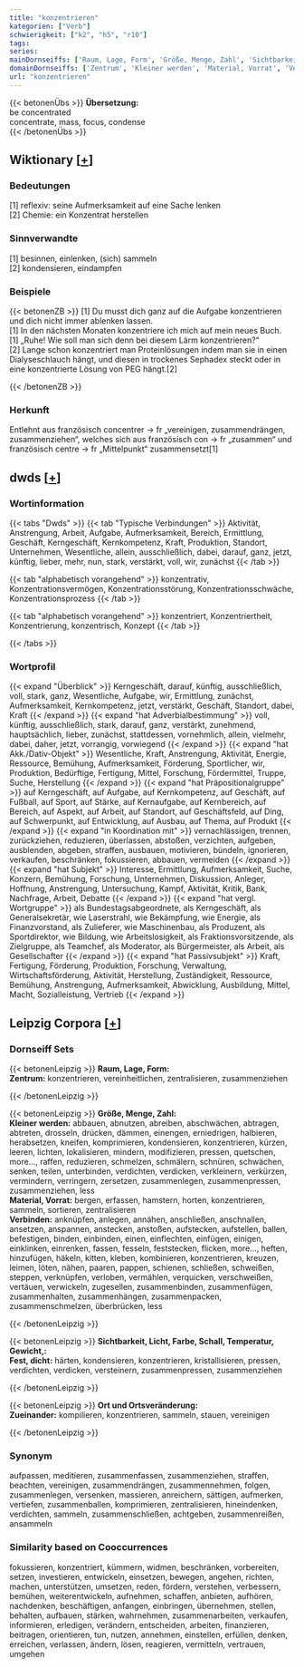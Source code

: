 ```yaml
---
title: "konzentrieren"
kategorien: ["Verb"]
schwierigkeit: ["k2", "h5", "r10"]
tags:
series:
mainDornseiffs: ['Raum, Lage, Form', 'Größe, Menge, Zahl', 'Sichtbarkeit, Licht, Farbe, Schall, Temperatur, Gewicht,', 'Ort und Ortsveränderung']
domainDornseiffs: ['Zentrum', 'Kleiner werden', 'Material, Vorrat', 'Verbinden', 'Fest, dicht', 'Zueinander']
url: "konzentrieren"
---
```


{{< betonenÜbs >}}
**Übersetzung:**  
be concentrated  
concentrate, mass, focus, condense  
{{< /betonenÜbs >}}

## Wiktionary [[+](https://de.wiktionary.org/wiki/konzentrieren)]

### Bedeutungen
[1] reflexiv: seine Aufmerksamkeit auf eine Sache lenken  
[2] Chemie: ein Konzentrat herstellen  

### Sinnverwandte
[1] besinnen, einlenken, (sich) sammeln  
[2] kondensieren, eindampfen  

### Beispiele
{{< betonenZB >}}
[1] Du musst dich ganz auf die Aufgabe konzentrieren und dich nicht immer ablenken lassen.  
[1] In den nächsten Monaten konzentriere ich mich auf mein neues Buch.  
[1] „Ruhe! Wie soll man sich denn bei diesem Lärm konzentrieren?“  
[2] Lange schon konzentriert man Proteinlösungen indem man sie in einen Dialyseschlauch hängt, und diesen in trockenes Sephadex steckt oder in eine konzentrierte Lösung von PEG hängt.[2]  

{{< /betonenZB >}}
### Herkunft
Entlehnt aus französisch concentrer → fr „vereinigen, zusammendrängen, zusammenziehen“, welches sich aus französisch con → fr „zusammen“ und französisch centre → fr „Mittelpunkt“ zusammensetzt[1]  



## dwds [[+](https://www.dwds.de/wb/konzentrieren)]

### Wortinformation
{{< tabs "Dwds" >}}
{{< tab "Typische Verbindungen" >}}
Aktivität, Anstrengung, Arbeit, Aufgabe, Aufmerksamkeit, Bereich, Ermittlung, Geschäft, Kerngeschäft, Kernkompetenz, Kraft, Produktion, Standort, Unternehmen, Wesentliche, allein, ausschließlich, dabei, darauf, ganz, jetzt, künftig, lieber, mehr, nun, stark, verstärkt, voll, wir, zunächst
{{< /tab >}}

{{< tab "alphabetisch vorangehend" >}}
konzentrativ, Konzentrationsvermögen, Konzentrationsstörung, Konzentrationsschwäche, Konzentrationsprozess
{{< /tab >}}

{{< tab "alphabetisch vorangehend" >}}
konzentriert, Konzentriertheit, Konzentrierung, konzentrisch, Konzept
{{< /tab >}}

{{< /tabs >}}

### Wortprofil
{{< expand "Überblick" >}} Kerngeschäft, darauf, künftig, ausschließlich, voll, stark, ganz, Wesentliche, Aufgabe, wir, Ermittlung, zunächst, Aufmerksamkeit, Kernkompetenz, jetzt, verstärkt, Geschäft, Standort, dabei, Kraft {{< /expand >}}
{{< expand "hat Adverbialbestimmung" >}} voll, künftig, ausschließlich, stark, darauf, ganz, verstärkt, zunehmend, hauptsächlich, lieber, zunächst, stattdessen, vornehmlich, allein, vielmehr, dabei, daher, jetzt, vorrangig, vorwiegend {{< /expand >}}
{{< expand "hat Akk./Dativ-Objekt" >}} Wesentliche, Kraft, Anstrengung, Aktivität, Energie, Ressource, Bemühung, Aufmerksamkeit, Förderung, Sportlicher, wir, Produktion, Bedürftige, Fertigung, Mittel, Forschung, Fördermittel, Truppe, Suche, Herstellung {{< /expand >}}
{{< expand "hat Präpositionalgruppe" >}} auf Kerngeschäft, auf Aufgabe, auf Kernkompetenz, auf Geschäft, auf Fußball, auf Sport, auf Stärke, auf Kernaufgabe, auf Kernbereich, auf Bereich, auf Aspekt, auf Arbeit, auf Standort, auf Geschäftsfeld, auf Ding, auf Schwerpunkt, auf Entwicklung, auf Ausbau, auf Thema, auf Produkt {{< /expand >}}
{{< expand "in Koordination mit" >}} vernachlässigen, trennen, zurückziehen, reduzieren, überlassen, abstoßen, verzichten, aufgeben, ausblenden, abgeben, straffen, ausbauen, motivieren, bündeln, ignorieren, verkaufen, beschränken, fokussieren, abbauen, vermeiden {{< /expand >}}
{{< expand "hat Subjekt" >}} Interesse, Ermittlung, Aufmerksamkeit, Suche, Konzern, Bemühung, Forschung, Unternehmen, Diskussion, Anleger, Hoffnung, Anstrengung, Untersuchung, Kampf, Aktivität, Kritik, Bank, Nachfrage, Arbeit, Debatte {{< /expand >}}
{{< expand "hat vergl. Wortgruppe" >}} als Bundestagsabgeordnete, als Kerngeschäft, als Generalsekretär, wie Laserstrahl, wie Bekämpfung, wie Energie, als Finanzvorstand, als Zulieferer, wie Maschinenbau, als Produzent, als Sportdirektor, wie Bildung, wie Arbeitslosigkeit, als Fraktionsvorsitzende, als Zielgruppe, als Teamchef, als Moderator, als Bürgermeister, als Arbeit, als Gesellschafter {{< /expand >}}
{{< expand "hat Passivsubjekt" >}} Kraft, Fertigung, Förderung, Produktion, Forschung, Verwaltung, Wirtschaftsförderung, Aktivität, Herstellung, Zuständigkeit, Ressource, Bemühung, Anstrengung, Aufmerksamkeit, Abwicklung, Ausbildung, Mittel, Macht, Sozialleistung, Vertrieb {{< /expand >}}

## Leipzig Corpora [[+](https://corpora.uni-leipzig.de/en/res?word=konzentrieren&corpusId=deu_newscrawl-public_2018)]

### Dornseiff Sets
{{< betonenLeipzig >}}
**Raum, Lage, Form:**  
**Zentrum:** konzentrieren, vereinheitlichen, zentralisieren, zusammenziehen  

{{< /betonenLeipzig >}}


{{< betonenLeipzig >}}
**Größe, Menge, Zahl:**  
**Kleiner werden:** abbauen, abnutzen, abreiben, abschwächen, abtragen, abtreten, drosseln, drücken, dämmen, einengen, erniedrigen, halbieren, herabsetzen, kneifen, komprimieren, kondensieren, konzentrieren, kürzen, leeren, lichten, lokalisieren, mindern, modifizieren, pressen, quetschen, more..., raffen, reduzieren, schmelzen, schmälern, schnüren, schwächen, senken, teilen, unterbinden, verdichten, verdicken, verkleinern, verkürzen, vermindern, verringern, zersetzen, zusammenlegen, zusammenpressen, zusammenziehen, less  
**Material, Vorrat:** bergen, erfassen, hamstern, horten, konzentrieren, sammeln, sortieren, zentralisieren  
**Verbinden:** anknüpfen, anlegen, annähen, anschließen, anschnallen, ansetzen, anspannen, anstecken, anstoßen, aufstecken, aufstellen, ballen, befestigen, binden, einbinden, einen, einflechten, einfügen, einigen, einklinken, einrenken, fassen, fesseln, feststecken, flicken, more..., heften, hinzufügen, häkeln, kitten, kleben, kombinieren, konzentrieren, kreuzen, leimen, löten, nähen, paaren, pappen, schienen, schließen, schweißen, steppen, verknüpfen, verloben, vermählen, verquicken, verschweißen, vertäuen, verwickeln, zugesellen, zusammenbinden, zusammenfügen, zusammenhalten, zusammenhängen, zusammenpacken, zusammenschmelzen, überbrücken, less  

{{< /betonenLeipzig >}}


{{< betonenLeipzig >}}
**Sichtbarkeit, Licht, Farbe, Schall, Temperatur, Gewicht,:**  
**Fest, dicht:** härten, kondensieren, konzentrieren, kristallisieren, pressen, verdichten, verdicken, versteinern, zusammenpressen, zusammenziehen  

{{< /betonenLeipzig >}}


{{< betonenLeipzig >}}
**Ort und Ortsveränderung:**  
**Zueinander:** kompilieren, konzentrieren, sammeln, stauen, vereinigen  

{{< /betonenLeipzig >}}

### Synonym
aufpassen, meditieren, zusammenfassen, zusammenziehen, straffen, beachten, vereinigen, zusammendrängen, zusammennehmen, folgen, zusammenlegen, versenken, massieren, anreichern, sättigen, aufmerken, vertiefen, zusammenballen, komprimieren, zentralisieren, hineindenken, verdichten, sammeln, zusammenschließen, achtgeben, zusammenreißen, ansammeln


### Similarity based on Cooccurrences
fokussieren, konzentriert, kümmern, widmen, beschränken, vorbereiten, setzen, investieren, entwickeln, einsetzen, bewegen, angehen, richten, machen, unterstützen, umsetzen, reden, fördern, verstehen, verbessern, bemühen, weiterentwickeln, aufnehmen, schaffen, anbieten, aufhören, nachdenken, beschäftigen, anfangen, einbringen, übernehmen, stellen, behalten, aufbauen, stärken, wahrnehmen, zusammenarbeiten, verkaufen, informieren, erledigen, verändern, entscheiden, arbeiten, finanzieren, beitragen, orientieren, tun, nutzen, annehmen, einstellen, erfüllen, denken, erreichen, verlassen, ändern, lösen, reagieren, vermitteln, vertrauen, umgehen


